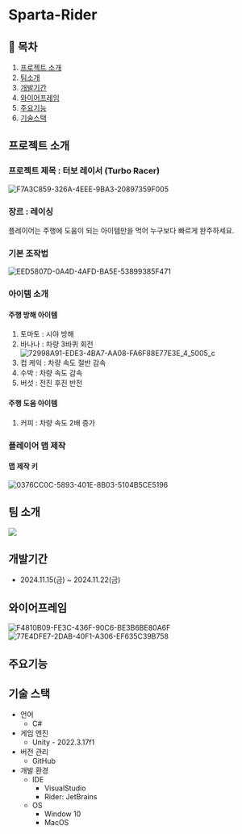 # Sparta-Rider
 
## 📖 목차
1. [프로젝트 소개](#프로젝트-소개)
2. [팀소개](#팀-소개)
3. [개발기간](#개발기간)
4. [와이어프레임](#와이어프레임)
5. [주요기능](#주요기능)
6. [기술스택](#기술스택)

## 프로젝트 소개
### 프로젝트 제목 : 터보 레이서 (Turbo Racer)
![F7A3C859-326A-4EEE-9BA3-20897359F005](https://github.com/user-attachments/assets/5c99b403-88af-4b7d-a1e3-1a3d927b565c)
### 장르 : 레이싱
플레이어는 주행에 도움이 되는 아이템만을 먹어 누구보다 빠르게 완주하세요.
### 기본 조작법
![EED5807D-0A4D-4AFD-BA5E-53899385F471](https://github.com/user-attachments/assets/1ce8eda9-68f1-4844-b5e1-d4901398f2b9)

### 아이템 소개
#### 주행 방해 아이템
1. 토마토 : 시야 방해
2. 바나나 : 차량 3바퀴 회전 ![72998A91-EDE3-4BA7-AA08-FA6F88E77E3E_4_5005_c](https://github.com/user-attachments/assets/4c414351-230a-4993-8196-da9fbebf5706)
3. 컵 케익 : 차량 속도 절반 감속
4. 수박 : 차량 속도 감속
5. 버섯 : 전진 후진 반전
#### 주행 도움 아이템
1. 커피 : 차량 속도 2배 증가

### 플레이어 맵 제작
#### 맵 제작 키
![0376CC0C-5893-401E-8B03-5104B5CE5196](https://github.com/user-attachments/assets/95eaf234-137b-4d2c-809b-7cbcbcf26ff7)


## 팀 소개
<a href="https://github.com/xoxohoon01/Sparta-Rider/graphs/contributors">
<img src = "https://contrib.rocks/image?repo=xoxohoon01/Sparta-Rider">
</a>

## 개발기간
- 2024.11.15(금) ~ 2024.11.22(금)

## 와이어프레임
![F4810B09-FE3C-436F-90C6-BE3B6BE80A6F](https://github.com/user-attachments/assets/17ea84b4-0768-4e8e-9ab1-a90d8c517d0a)
![77E4DFE7-2DAB-40F1-A306-EF635C39B758](https://github.com/user-attachments/assets/7d1ae2a0-bc6d-41f3-bc69-79c84f5b3c82)

## 주요기능


## 기술 스택
- 언어
  - C#
- 게임 엔진
  - Unity - 2022.3.17f1
- 버전 관리
  - GitHub
- 개발 환경
  - IDE
    - VisualStudio
    - Rider: JetBrains
  - OS
    - Window 10
    - MacOS
